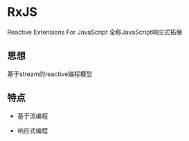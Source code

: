 # RxJS

Reactive Extensions For JavaScript 全称JavaScript响应式拓展

## 思想

基于stream的reactive编程模型

## 特点

* 基于流编程

* 响应式编程



